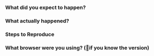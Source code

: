 ### What did you expect to happen?


### What actually happened?


### Steps to Reproduce


### What browser were you using? (💯if you know the version)

